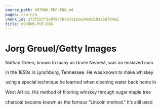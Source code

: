 ```yaml
---
source_path: H078WK-PDF-ENG.md
pages: n/a-n/a
chunk_id: 272f5bff2a078476c9411bae24e0d181a16f04e2
title: H078WK-PDF-ENG
---
```

# Jorg Greuel/Getty Images

Nathan Green, known to many as Uncle Nearest, was an enslaved man

in the 1850s in Lynchburg, Tennessee. He was known to make whiskey

using a special technique he learned when cleaning water back home in

West Africa. His method of ﬁltering whiskey through sugar maple tree

charcoal became known as the famous “Lincoln method.” It’s still used
